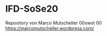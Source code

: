 # IFD-SoSe20 
Repository von Marco Mutscheller
 00swot
 00 https://marcomutscheller.wordpress.com/
 
 

